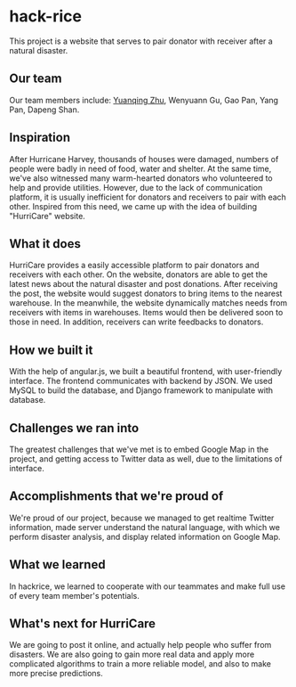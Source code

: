 # hack-rice

This project is a website that serves to pair donator with receiver after a natural disaster.

## Our team
Our team members include: [Yuanqing Zhu](https://github.com/Dilem-ma), Wenyuann Gu, Gao Pan, Yang Pan, Dapeng Shan.

## Inspiration
After Hurricane Harvey, thousands of houses were damaged, numbers of people were badly in need of food, water and shelter. At the same time, we've also witnessed many warm-hearted donators who volunteered to help and provide utilities. However, due to the lack of communication platform, it is usually inefficient for donators and receivers to pair with each other. Inspired from this need, we came up with the idea of building "HurriCare" website.

## What it does
HurriCare provides a easily accessible platform to pair donators and receivers with each other. On the website, donators are able to get the latest news about the natural disaster and post donations. After receiving the post, the website would suggest donators to bring items to the nearest warehouse. In the meanwhile, the website dynamically matches needs from receivers with items in warehouses. Items would then be delivered soon to those in need. In addition, receivers can write feedbacks to donators.

## How we built it
With the help of angular.js, we built a beautiful frontend, with user-friendly interface. The frontend communicates with backend by JSON. We used MySQL to build the database, and Django framework to manipulate with database.

## Challenges we ran into
The greatest challenges that we've met is to embed Google Map in the project, and getting access to Twitter data as well, due to the limitations of interface.

## Accomplishments that we're proud of
We're proud of our project, because we managed to get realtime Twitter information, made server understand the natural language, with which we perform disaster analysis, and display related information on Google Map.

## What we learned
In hackrice, we learned to cooperate with our teammates and make full use of every team member's potentials.

## What's next for HurriCare
We are going to post it online, and actually help people who suffer from disasters. We are also going to gain more real data and apply more complicated algorithms to train a more reliable model, and also to make more precise predictions.
